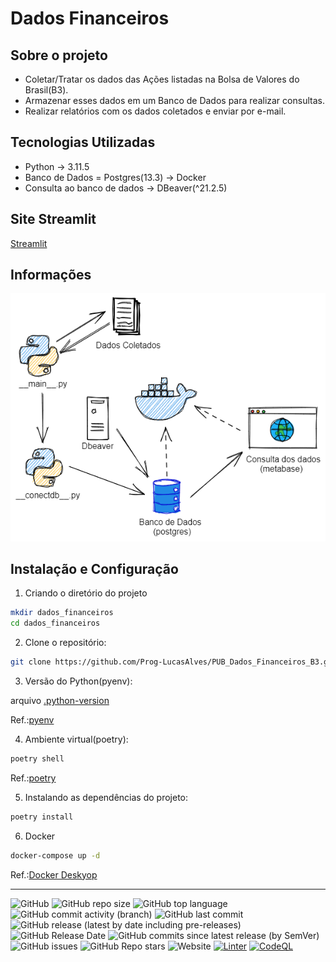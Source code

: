 # Dados Financeiros

## Sobre o projeto

- Coletar/Tratar os dados das Ações listadas na Bolsa de Valores do Brasil(B3).
- Armazenar esses dados em um Banco de Dados para realizar consultas.
- Realizar relatórios com os dados coletados e enviar por e-mail.

## Tecnologias Utilizadas

- Python -> 3.11.5
- Banco de Dados = Postgres(13.3) -> Docker
- Consulta ao banco de dados -> DBeaver(^21.2.5)

## Site Streamlit

[Streamlit](https://dados-financeiros.onrender.com/)

## Informações

![ ](https://github.com/Prog-LucasAlves/PUB_Dados_Financeiros_B3/blob/main/Image/img01.png)

## Instalação e Configuração

1. Criando o diretório do projeto

```bash
mkdir dados_financeiros
cd dados_financeiros
```

2. Clone o repositório:

```bash
git clone https://github.com/Prog-LucasAlves/PUB_Dados_Financeiros_B3.git
```

3. Versão do Python(pyenv):

arquivo [.python-version](...)

Ref.:[pyenv](https://github.com/pyenv/pyenv)

4. Ambiente virtual(poetry):

```bash
poetry shell
```

Ref.:[poetry](https://python-poetry.org/)

5. Instalando as dependências do projeto:

```bash
poetry install
```

6. Docker

```bash
docker-compose up -d
```

Ref.:[Docker Deskyop](https://www.docker.com/products/docker-desktop/)

----
![GitHub](https://img.shields.io/github/license/Prog-LucasAlves/PUB_Dados_Financeiros_B3)
![GitHub repo size](https://img.shields.io/github/repo-size/Prog-LucasAlves/PUB_Dados_Financeiros_B3)
![GitHub top language](https://img.shields.io/github/languages/top/Prog-LucasAlves/PUB_Dados_Financeiros_B3)
![GitHub commit activity (branch)](https://img.shields.io/github/commit-activity/y/Prog-LucasAlves/PUB_Dados_Financeiros_B3)
![GitHub last commit](https://img.shields.io/github/last-commit/Prog-LucasAlves/PUB_Dados_Financeiros_B3)
![GitHub release (latest by date including pre-releases)](https://img.shields.io/github/v/release/Prog-LucasAlves/PUB_Dados_Financeiros_B3?include_prereleases)
![GitHub Release Date](https://img.shields.io/github/release-date/Prog-LucasAlves/PUB_Dados_Financeiros_B3)
![GitHub commits since latest release (by SemVer)](https://img.shields.io/github/commits-since/Prog-LucasAlves/PUB_Dados_Financeiros_B3/latest)
![GitHub issues](https://img.shields.io/github/issues/Prog-LucasAlves/PUB_Dados_Financeiros_B3)
![GitHub Repo stars](https://img.shields.io/github/stars/Prog-LucasAlves/PUB_Dados_Financeiros_B3?style=social)
![Website](https://img.shields.io/website?url=https%3A%2F%2Fdadosfinanceiros.streamlit.app%2F)
[![Linter](https://github.com/Prog-LucasAlves/PUB_Dados_Financeiros_B3/actions/workflows/linter.yml/badge.svg)](https://github.com/Prog-LucasAlves/PUB_Dados_Financeiros_B3/actions/workflows/linter.yml)
[![CodeQL](https://github.com/Prog-LucasAlves/PUB_Dados_Financeiros_B3/actions/workflows/codeql.yml/badge.svg)](https://github.com/Prog-LucasAlves/PUB_Dados_Financeiros_B3/actions/workflows/codeql.yml)
